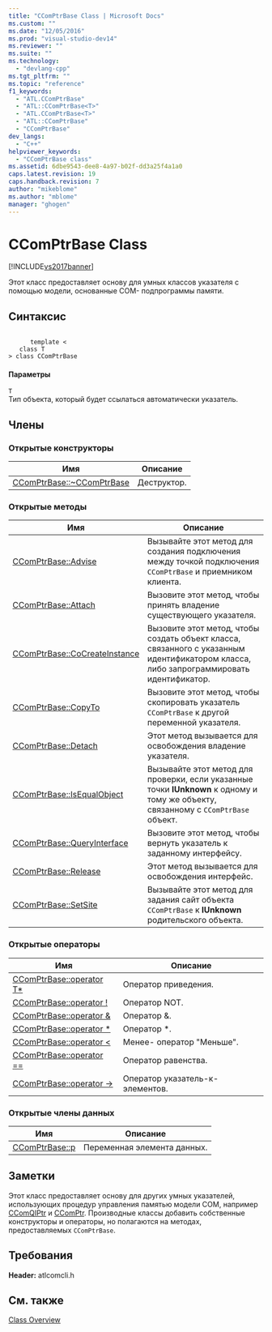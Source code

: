```yaml
---
title: "CComPtrBase Class | Microsoft Docs"
ms.custom: ""
ms.date: "12/05/2016"
ms.prod: "visual-studio-dev14"
ms.reviewer: ""
ms.suite: ""
ms.technology: 
  - "devlang-cpp"
ms.tgt_pltfrm: ""
ms.topic: "reference"
f1_keywords: 
  - "ATL.CComPtrBase"
  - "ATL::CComPtrBase<T>"
  - "ATL.CComPtrBase<T>"
  - "ATL::CComPtrBase"
  - "CComPtrBase"
dev_langs: 
  - "C++"
helpviewer_keywords: 
  - "CComPtrBase class"
ms.assetid: 6dbe9543-dee8-4a97-b02f-dd3a25f4a1a0
caps.latest.revision: 19
caps.handback.revision: 7
author: "mikeblome"
ms.author: "mblome"
manager: "ghogen"
---
```

# CComPtrBase Class
[!INCLUDE[vs2017banner](../../assembler/inline/includes/vs2017banner.md)]

Этот класс предоставляет основу для умных классов указателя с помощью модели, основанные COM\- подпрограммы памяти.  
  
## Синтаксис  
  
```  
  
      template <  
   class T   
> class CComPtrBase  
```  
  
#### Параметры  
 `T`  
 Тип объекта, который будет ссылаться автоматически указатель.  
  
## Члены  
  
### Открытые конструкторы  
  
|Имя|Описание|  
|---------|--------------|  
|[CComPtrBase::~CComPtrBase](../Topic/CComPtrBase::~CComPtrBase.md)|Деструктор.|  
  
### Открытые методы  
  
|Имя|Описание|  
|---------|--------------|  
|[CComPtrBase::Advise](../Topic/CComPtrBase::Advise.md)|Вызывайте этот метод для создания подключения между точкой подключения `CComPtrBase` и приемником клиента.|  
|[CComPtrBase::Attach](../Topic/CComPtrBase::Attach.md)|Вызовите этот метод, чтобы принять владение существующего указателя.|  
|[CComPtrBase::CoCreateInstance](../Topic/CComPtrBase::CoCreateInstance.md)|Вызовите этот метод, чтобы создать объект класса, связанного с указанным идентификатором класса, либо запрограммировать идентификатор.|  
|[CComPtrBase::CopyTo](../Topic/CComPtrBase::CopyTo.md)|Вызовите этот метод, чтобы скопировать указатель `CComPtrBase` к другой переменной указателя.|  
|[CComPtrBase::Detach](../Topic/CComPtrBase::Detach.md)|Этот метод вызывается для освобождения владение указателя.|  
|[CComPtrBase::IsEqualObject](../Topic/CComPtrBase::IsEqualObject.md)|Вызывайте этот метод для проверки, если указанные точки **IUnknown** к одному и тому же объекту, связанному с `CComPtrBase` объект.|  
|[CComPtrBase::QueryInterface](../Topic/CComPtrBase::QueryInterface.md)|Вызовите этот метод, чтобы вернуть указатель к заданному интерфейсу.|  
|[CComPtrBase::Release](../Topic/CComPtrBase::Release.md)|Этот метод вызывается для освобождения интерфейс.|  
|[CComPtrBase::SetSite](../Topic/CComPtrBase::SetSite.md)|Вызывайте этот метод для задания сайт объекта `CComPtrBase` к **IUnknown** родительского объекта.|  
  
### Открытые операторы  
  
|Имя|Описание|  
|---------|--------------|  
|[CComPtrBase::operator T\*](../Topic/CComPtrBase::operator%20T*.md)|Оператор приведения.|  
|[CComPtrBase::operator \!](../Topic/CComPtrBase::operator%20!.md)|Оператор NOT.|  
|[CComPtrBase::operator &](../Topic/CComPtrBase::operator%20&.md)|Оператор &.|  
|[CComPtrBase::operator \*](../Topic/CComPtrBase::operator%20*.md)|Оператор \*.|  
|[CComPtrBase::operator \<](../Topic/CComPtrBase::operator%20%3C.md)|Менее\- оператор "Меньше".|  
|[CComPtrBase::operator \=\=](../Topic/CComPtrBase::operator%20==.md)|Оператор равенства.|  
|[CComPtrBase::operator \-\>](../Topic/CComPtrBase::operator%20-%3E.md)|Оператор указатель\-к\- элементов.|  
  
### Открытые члены данных  
  
|Имя|Описание|  
|---------|--------------|  
|[CComPtrBase::p](../Topic/CComPtrBase::p.md)|Переменная элемента данных.|  
  
## Заметки  
 Этот класс предоставляет основу для других умных указателей, использующих процедур управления памятью модели COM, например [CComQIPtr](../../atl/reference/ccomqiptr-class.md) и [CComPtr](../../atl/reference/ccomptr-class.md).  Производные классы добавить собственные конструкторы и операторы, но полагаются на методах, предоставляемых `CComPtrBase`.  
  
## Требования  
 **Header:** atlcomcli.h  
  
## См. также  
 [Class Overview](../../atl/atl-class-overview.md)